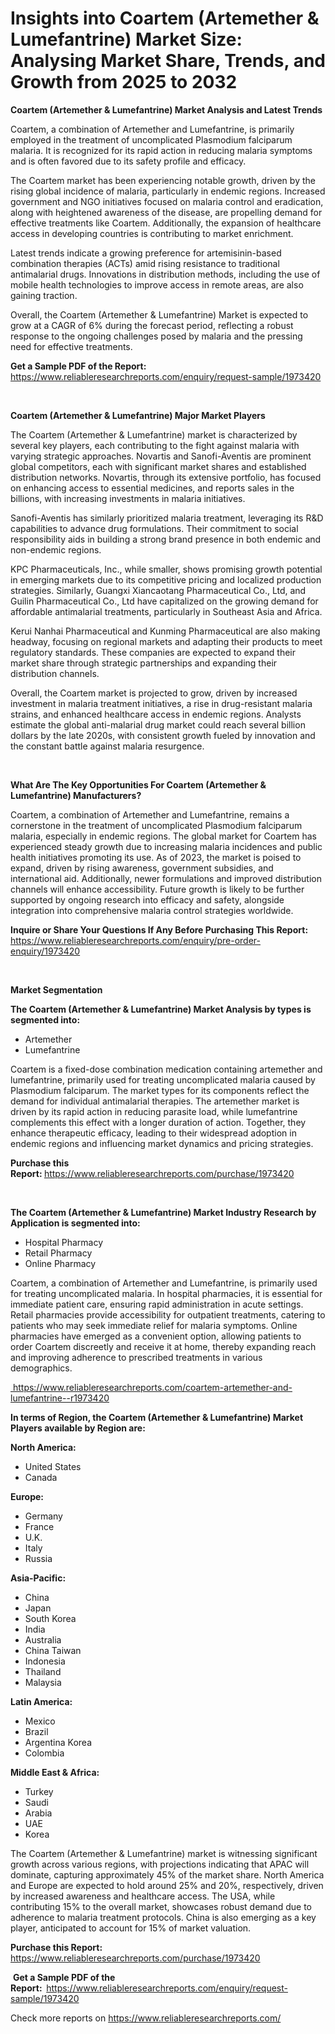<p><h1>Insights into Coartem (Artemether & Lumefantrine) Market Size: Analysing Market Share, Trends, and Growth from 2025 to 2032</h1></p><p><strong>Coartem (Artemether & Lumefantrine) Market Analysis and Latest Trends</strong></p>
<p><p>Coartem, a combination of Artemether and Lumefantrine, is primarily employed in the treatment of uncomplicated Plasmodium falciparum malaria. It is recognized for its rapid action in reducing malaria symptoms and is often favored due to its safety profile and efficacy. </p><p>The Coartem market has been experiencing notable growth, driven by the rising global incidence of malaria, particularly in endemic regions. Increased government and NGO initiatives focused on malaria control and eradication, along with heightened awareness of the disease, are propelling demand for effective treatments like Coartem. Additionally, the expansion of healthcare access in developing countries is contributing to market enrichment.</p><p>Latest trends indicate a growing preference for artemisinin-based combination therapies (ACTs) amid rising resistance to traditional antimalarial drugs. Innovations in distribution methods, including the use of mobile health technologies to improve access in remote areas, are also gaining traction. </p><p>Overall, the Coartem (Artemether & Lumefantrine) Market is expected to grow at a CAGR of 6% during the forecast period, reflecting a robust response to the ongoing challenges posed by malaria and the pressing need for effective treatments.</p></p>
<p><strong>Get a Sample PDF of the Report:&nbsp;</strong> <a href="https://www.reliableresearchreports.com/enquiry/request-sample/1973420?utm_campaign=3210&utm_medium=2&utm_source=Github&utm_content=ia&utm_term=09032025&utm_id=coartem-artemether-lumefantrine">https://www.reliableresearchreports.com/enquiry/request-sample/1973420</a></p>
<p>&nbsp;</p>
<p><strong>Coartem (Artemether & Lumefantrine) Major Market Players</strong></p>
<p><p>The Coartem (Artemether & Lumefantrine) market is characterized by several key players, each contributing to the fight against malaria with varying strategic approaches. Novartis and Sanofi-Aventis are prominent global competitors, each with significant market shares and established distribution networks. Novartis, through its extensive portfolio, has focused on enhancing access to essential medicines, and reports sales in the billions, with increasing investments in malaria initiatives.</p><p>Sanofi-Aventis has similarly prioritized malaria treatment, leveraging its R&D capabilities to advance drug formulations. Their commitment to social responsibility aids in building a strong brand presence in both endemic and non-endemic regions.</p><p>KPC Pharmaceuticals, Inc., while smaller, shows promising growth potential in emerging markets due to its competitive pricing and localized production strategies. Similarly, Guangxi Xiancaotang Pharmaceutical Co., Ltd, and Guilin Pharmaceutical Co., Ltd have capitalized on the growing demand for affordable antimalarial treatments, particularly in Southeast Asia and Africa.</p><p>Kerui Nanhai Pharmaceutical and Kunming Pharmaceutical are also making headway, focusing on regional markets and adapting their products to meet regulatory standards. These companies are expected to expand their market share through strategic partnerships and expanding their distribution channels.</p><p>Overall, the Coartem market is projected to grow, driven by increased investment in malaria treatment initiatives, a rise in drug-resistant malaria strains, and enhanced healthcare access in endemic regions. Analysts estimate the global anti-malarial drug market could reach several billion dollars by the late 2020s, with consistent growth fueled by innovation and the constant battle against malaria resurgence.</p></p>
<p>&nbsp;</p>
<p><strong>What Are The Key Opportunities For Coartem (Artemether & Lumefantrine) Manufacturers?</strong></p>
<p><p>Coartem, a combination of Artemether and Lumefantrine, remains a cornerstone in the treatment of uncomplicated Plasmodium falciparum malaria, especially in endemic regions. The global market for Coartem has experienced steady growth due to increasing malaria incidences and public health initiatives promoting its use. As of 2023, the market is poised to expand, driven by rising awareness, government subsidies, and international aid. Additionally, newer formulations and improved distribution channels will enhance accessibility. Future growth is likely to be further supported by ongoing research into efficacy and safety, alongside integration into comprehensive malaria control strategies worldwide.</p></p>
<p><strong>Inquire or Share Your Questions If Any Before Purchasing This Report:</strong> <a href="https://www.reliableresearchreports.com/enquiry/pre-order-enquiry/1973420?utm_campaign=3210&utm_medium=2&utm_source=Github&utm_content=ia&utm_term=09032025&utm_id=coartem-artemether-lumefantrine">https://www.reliableresearchreports.com/enquiry/pre-order-enquiry/1973420</a></p>
<p>&nbsp;</p>
<p><strong>Market Segmentation</strong></p>
<p><strong>The Coartem (Artemether & Lumefantrine) Market Analysis by types is segmented into:</strong></p>
<p><ul><li>Artemether</li><li>Lumefantrine</li></ul></p>
<p><p>Coartem is a fixed-dose combination medication containing artemether and lumefantrine, primarily used for treating uncomplicated malaria caused by Plasmodium falciparum. The market types for its components reflect the demand for individual antimalarial therapies. The artemether market is driven by its rapid action in reducing parasite load, while lumefantrine complements this effect with a longer duration of action. Together, they enhance therapeutic efficacy, leading to their widespread adoption in endemic regions and influencing market dynamics and pricing strategies.</p></p>
<p><strong>Purchase this Report:&nbsp;</strong><a href="https://www.reliableresearchreports.com/purchase/1973420?utm_campaign=3210&utm_medium=2&utm_source=Github&utm_content=ia&utm_term=09032025&utm_id=coartem-artemether-lumefantrine">https://www.reliableresearchreports.com/purchase/1973420</a></p>
<p>&nbsp;</p>
<p><strong>The Coartem (Artemether & Lumefantrine) Market Industry Research by Application is segmented into:</strong></p>
<p><ul><li>Hospital Pharmacy</li><li>Retail Pharmacy</li><li>Online Pharmacy</li></ul></p>
<p><p>Coartem, a combination of Artemether and Lumefantrine, is primarily used for treating uncomplicated malaria. In hospital pharmacies, it is essential for immediate patient care, ensuring rapid administration in acute settings. Retail pharmacies provide accessibility for outpatient treatments, catering to patients who may seek immediate relief for malaria symptoms. Online pharmacies have emerged as a convenient option, allowing patients to order Coartem discreetly and receive it at home, thereby expanding reach and improving adherence to prescribed treatments in various demographics.</p></p>
<p><a href="https://www.reliableresearchreports.com/coartem-artemether-and-lumefantrine--r1973420?utm_campaign=3210&utm_medium=2&utm_source=Github&utm_content=ia&utm_term=09032025&utm_id=coartem-artemether-lumefantrine">&nbsp;https://www.reliableresearchreports.com/coartem-artemether-and-lumefantrine--r1973420</a></p>
<p><strong>In terms of Region, the Coartem (Artemether & Lumefantrine) Market Players available by Region are:</strong></p>
<p>
    <p> <strong> North America: </strong>
        <ul>
            <li>United States</li>
            <li>Canada</li>
        </ul>
        </p> 
    <p> <strong> Europe: </strong>
        <ul>
            <li>Germany</li>
            <li>France</li>
            <li>U.K.</li>
            <li>Italy</li>
            <li>Russia</li>
        </ul>
        </p> 
    <p> <strong> Asia-Pacific: </strong>
        <ul>
            <li>China</li>
            <li>Japan</li>
            <li>South Korea</li>
            <li>India</li>
            <li>Australia</li>
            <li>China Taiwan</li>
            <li>Indonesia</li>
            <li>Thailand</li>
            <li>Malaysia</li>
        </ul>
        </p> 
    <p> <strong> Latin America: </strong>
        <ul>
            <li>Mexico</li>
            <li>Brazil</li>
            <li>Argentina Korea</li>
            <li>Colombia</li>
        </ul>
        </p> 
    <p> <strong> Middle East & Africa: </strong>
        <ul>
            <li>Turkey</li>
            <li>Saudi</li>
            <li>Arabia</li>
            <li>UAE</li>
            <li>Korea</li>
        </ul>
    </p>
    </p>
<p><p>The Coartem (Artemether & Lumefantrine) market is witnessing significant growth across various regions, with projections indicating that APAC will dominate, capturing approximately 45% of the market share. North America and Europe are expected to hold around 25% and 20%, respectively, driven by increased awareness and healthcare access. The USA, while contributing 15% to the overall market, showcases robust demand due to adherence to malaria treatment protocols. China is also emerging as a key player, anticipated to account for 15% of market valuation.</p></p>
<p><strong>Purchase this Report: </strong><a href="https://www.reliableresearchreports.com/purchase/1973420?utm_campaign=3210&utm_medium=2&utm_source=Github&utm_content=ia&utm_term=09032025&utm_id=coartem-artemether-lumefantrine">https://www.reliableresearchreports.com/purchase/1973420</a></p>
<p>&nbsp;<strong>Get a Sample PDF of the Report:&nbsp;&nbsp;</strong><a href="https://www.reliableresearchreports.com/enquiry/request-sample/1973420?utm_campaign=3210&utm_medium=2&utm_source=Github&utm_content=ia&utm_term=09032025&utm_id=coartem-artemether-lumefantrine">https://www.reliableresearchreports.com/enquiry/request-sample/1973420</a></p>
<p><strong></strong></p>
<p>Check more reports on <a href="https://www.reliableresearchreports.com/?utm_campaign=3210&utm_medium=2&utm_source=Github&utm_content=ia&utm_term=09032025&utm_id=coartem-artemether-lumefantrine">https://www.reliableresearchreports.com/</a></p>
